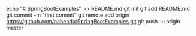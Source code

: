 echo "# SpringBootExamples" >> README.md
git init
git add README.md
git commit -m "first commit"
git remote add origin https://github.com/nchendu/SpringBootExamples.git
git push -u origin master